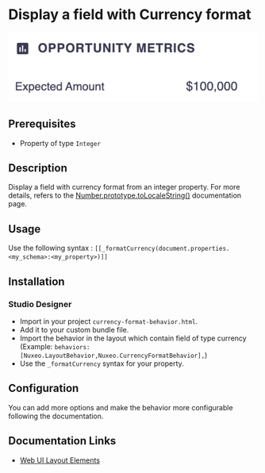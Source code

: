 # Display a field with Currency format

![currency.png](currency.png)

## Prerequisites

- Property of type `Integer`

## Description

Display a field with currency format from an integer property. For more details, refers to the [Number.prototype.toLocaleString()](https://developer.mozilla.org/en-US/docs/Web/JavaScript/Reference/Global_Objects/Number/toLocaleString) documentation page.

## Usage

Use the following syntax : `[[_formatCurrency(document.properties.<my_schema>:<my_property>)]]`

## Installation

### Studio Designer

- Import in your project `currency-format-behavior.html`.
- Add it to your custom bundle file.
- Import the behavior in the layout which contain field of type currency (Example: `behaviors: [Nuxeo.LayoutBehavior,Nuxeo.CurrencyFormatBehavior],`)
- Use the `_formatCurrency` syntax  for your property.

## Configuration

You can add more options and make the behavior more configurable  following the documentation.

## Documentation Links

- [Web UI Layout Elements](https://doc.nuxeo.com/nxdoc/web-ui-layouts/)
